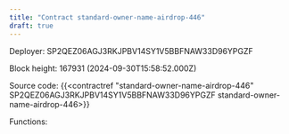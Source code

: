 ```yaml
---
title: "Contract standard-owner-name-airdrop-446"
draft: true
---
```

Deployer: SP2QEZ06AGJ3RKJPBV14SY1V5BBFNAW33D96YPGZF


 



Block height: 167931 (2024-09-30T15:58:52.000Z)

Source code: {{<contractref "standard-owner-name-airdrop-446" SP2QEZ06AGJ3RKJPBV14SY1V5BBFNAW33D96YPGZF standard-owner-name-airdrop-446>}}

Functions:


